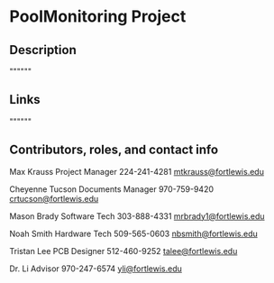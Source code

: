 # PoolMonitoring Project

## Description
""""""

## Links
""""""

## Contributors, roles, and contact info

Max Krauss 
    Project Manager
    224-241-4281
    mtkrauss@fortlewis.edu


Cheyenne Tucson
    Documents Manager
    970-759-9420
    crtucson@fortlewis.edu


Mason Brady
    Software Tech
    303-888-4331
    mrbrady1@fortlewis.edu


Noah Smith
    Hardware Tech
    509-565-0603
    nbsmith@fortlewis.edu


Tristan Lee
    PCB Designer
    512-460-9252
    talee@fortlewis.edu


Dr. Li
    Advisor
    970-247-6574
    yli@fortlewis.edu


